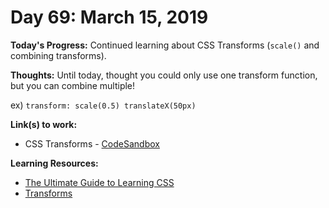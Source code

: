 # Day 69: March 15, 2019

**Today's Progress:** Continued learning about CSS Transforms (`scale()` and combining transforms).

**Thoughts:** Until today, thought you could only use one transform function, but you can combine multiple!

ex) `transform: scale(0.5) translateX(50px)`

**Link(s) to work:**
* CSS Transforms - [CodeSandbox](https://codesandbox.io/embed/nk05rvlyq0?fontsize=14)

**Learning Resources:**
* [The Ultimate Guide to Learning CSS](https://zendev.com/ultimate-guide-to-learning-css.html)
* [Transforms](https://learn.shayhowe.com/advanced-html-css/css-transforms/)